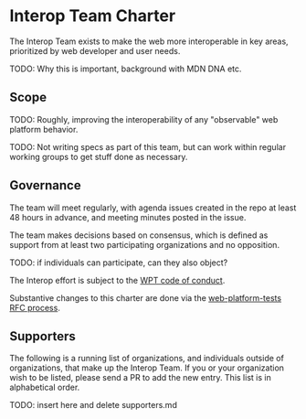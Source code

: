 # Interop Team Charter

The Interop Team exists to make the web more interoperable in key areas, prioritized by web developer and user needs.

TODO: Why this is important, background with MDN DNA etc.

## Scope

TODO: Roughly, improving the interoperability of any "observable" web platform behavior.

TODO: Not writing specs as part of this team, but can work within regular working groups to get stuff done as necessary.

## Governance

The team will meet regularly, with agenda issues created in the repo at least 48 hours in advance, and meeting minutes posted in the issue.

The team makes decisions based on consensus, which is defined as support from at least two participating organizations and no opposition.

TODO: if individuals can participate, can they also object?

The Interop effort is subject to the [WPT code of conduct](https://github.com/web-platform-tests/wpt/blob/master/CODE_OF_CONDUCT.md).

Substantive changes to this charter are done via the [web-platform-tests RFC process](https://github.com/web-platform-tests/rfcs).

## Supporters

The following is a running list of organizations, and individuals outside of organizations, that make up the Interop Team. If you or your organization wish to be listed, please send a PR to add the new entry. This list is in alphabetical order.

TODO: insert here and delete supporters.md
